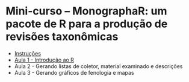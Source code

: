 # Mini-curso – MonographaR: um pacote de R para a produção de revisões taxonômicas

- [Instruções](http://htmlpreview.github.io/?https://github.com/mreginato/Mini-curso_monographaR/blob/master/0_Intru%C3%A7oes.html)
- [Aula 1 - Introdução ao R](http://htmlpreview.github.io/?https://github.com/mreginato/Mini-curso_monographaR/blob/master/1_Intro.html)
- Aula 2 - Gerando listas de coletor, material examinado e descrições
- Aula 3 - Gerando gráficos de fenologia e mapas

